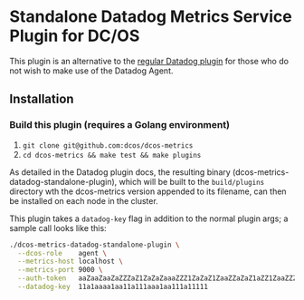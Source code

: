 # Standalone Datadog Metrics Service Plugin for DC/OS

This plugin is an alternative to the [regular Datadog plugin](https://github.com/dcos/dcos-metrics/plugins/datadog) for
those who do not wish to make use of the Datadog Agent.

## Installation

### Build this plugin (requires a Golang environment)
1. `git clone git@github.com:dcos/dcos-metrics`
1. `cd dcos-metrics && make test && make plugins`

As detailed in the Datadog plugin docs, the resulting binary (dcos-metrics-datadog-standalone-plugin), which will be
built to the `build/plugins` directory wth the dcos-metrics version appended to its filename, can then be installed on
each node in the cluster.

This plugin takes a `datadog-key` flag in addition to the normal plugin args; a sample call looks like this:

```bash
./dcos-metrics-datadog-standalone-plugin \
  --dcos-role    agent \
  --metrics-host localhost \
  --metrics-port 9000 \
  --auth-token   aaZaaZaaZaZZZaZ1ZaZaZaaaZZZ1ZaZaZ1ZaaZZaZaZ1aZZ1ZaaZZZZ1... \
  --datadog-key  11a1aaaa1aa11a111aaa1aa111a11111
```